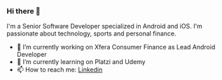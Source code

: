 ### Hi there 👋
I'm a Senior Software Developer specialized in Android and iOS. I'm passionate about technology, sports and personal finance.

<!--
**bravoborja/bravoborja** is a ✨ _special_ ✨ repository because its `README.md` (this file) appears on your GitHub profile.

Here are some ideas to get you started:
- 👯 I’m looking to collaborate on ...
- 🤔 I’m looking for help with ...
- 💬 Ask me about ...
- 📫 How to reach me: ...
- 😄 Pronouns: ...
- ⚡ Fun fact: ...
-->
- 🔭 I’m currently working on Xfera Consumer Finance as Lead Android Developer
- 🌱 I’m currently learning on Platzi and Udemy
- 📫 How to reach me: [Linkedin](https://www.linkedin.com/in/borja-bravo/)
